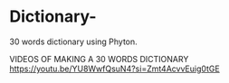 # Dictionary-
30 words dictionary using Phyton.

VIDEOS OF MAKING A 30 WORDS DICTIONARY 
https://youtu.be/YU8WwfQsuN4?si=Zmt4AcvvEuig0tGE
